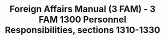 ---
layout: wrapper_text
category: datasets

# Basic
identifier: "100,723"
title: "Foreign Affairs Manual (3 FAM) - 3 FAM 1300 Personnel Responsibilities, sections 1310-1330"
describedBy: "http://www.state.gov/m/a/dir/regs/fam/03fam/3_1300/index.htm"
description: "The Foreign Service Act of 1980 mandated a comprehensive revision to the operation of the Department of State and the personnel assigned to the US Foreign Service. As the statutory authority, the Foreign Affairs Manual (FAM), details the Department of State's regulations and policies on its structure and operations. Currently, there are over 25,000 pages of policies and procedures published in 16 volumes of the FAM and 38 corresponding sections of the Foreign Affairs Handbook (FAH). The FAM and FAH are revised accordingly as changes in the organization occur. 3 FAM 1300 contains documentation of the following administrative components: - 1310 Responsibilities for Personnel Administration - 1320 The Board of the Foreign Service - 1330 Customer Treatment"
programCode:
  - "014:003"
bureauCode:
  - "014:00"

# Dates
modified: "2009-07-30"

# POC
poc:
  type: "vcard:Contact"
  fn: "Kottmyer, Alice"
  hasEmail: "mailto:KottmyerAM@state.gov"

# Publisher
publisher:
  type: "org:Organization"
  name: "U.S. Department of State"

# Spatiotemporal
spatial: "World"
temporal: "1980-01-01T00:00:01Z/2011-12-31T23:59:59Z"

# Distribution
distribution:
  - type: "dcat:Distribution"
    downloadURL: "http://www.state.gov/m/a/dir/regs/fam/03fam/3_1300/index.htm"
    mediaType: "text/html"
  - type: "dcat:Distribution"
    accessURL: "http://www.state.gov/m/a/dir/regs/fam/03fam/3_1300/index.htm"
    format: "html"

# Keywords
keyword:
  - "-"
---
